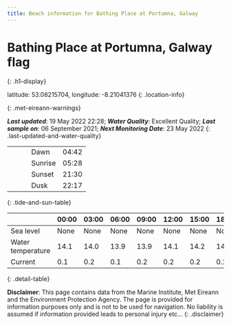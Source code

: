 ```yaml
---
title: Beach information for Bathing Place at Portumna, Galway
---
```

# Bathing Place at Portumna, Galway <span class="material-icons blue-flag" alt="This a Blue Flag beach">flag</span>
{: .h1-display}

latitude: 53.08215704, longitude: -8.21041376
{: .location-info}


{: .met-eireann-warnings}

___Last updated___: 19 May 2022 22:28; ___Water Quality___: Excellent Quality;
___Last sample on___: 06 September 2021; ___Next Monitoring Date___: 23 May 2022
{: .last-updated-and-water-quality}

|   |   |   |   |   |
|---|---|---|---|---|
|   |   |   | Dawn  | 04:42 |
|   |   |   | Sunrise  | 05:28 |
|   |   |   | Sunset  | 21:30 |
|   |   |   | Dusk  | 22:17 |
{: .tide-and-sun-table}

<div></div>

| | 00:00 | 03:00 | 06:00 | 09:00 | 12:00 | 15:00 | 18:00 | 21:00 |
|---|---|---|---|---|---|---|---|---|
| Sea level | None | None | None | None| None | None | None | None |
| Water temperature | 14.1 | 14.0 | 13.9 | 13.9 | 14.1 | 14.2 | 14.2 | 14.2 |
| Current | 0.1 | 0.2 | 0.1 | 0.2 | 0.2| 0.2 | 0.2 | 0.1 |
{: .detail-table}

__Disclaimer__: This page contains data from the Marine Institute,
Met Eireann and the Environment Protection Agency. The page is provided for
information purposes only and is not to be used for navigation. No liability
is assumed if information provided leads to personal injury etc...
{: .disclaimer}